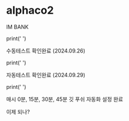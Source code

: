 # alphaco2
IM BANK

print(' ')

수동테스트 확인완료 (2024.09.26)

print(' ')

자동테스트 확인완료 (2024.09.29)

print(' ')

매시 0분, 15분, 30분, 45분 깃 푸쉬 자동화 설정 완료

이제 되나?



